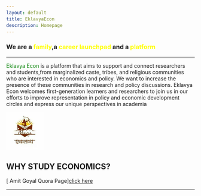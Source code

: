 ```yaml
---
layout: default
title: EklavyaEcon
description: Homepage
---
```


### **We are a <font color="yellow">family</font>,a <font color="yellow">career launchpad</font> and a <font color="yellow">platform </font>**

----



<font color="green">Eklavya Econ</font> is a platform that aims to support and connect researchers and students,from marginalized caste, tribes, and religious communities who are interested in economics and policy. We want to increase the presence of these communities in research and policy discussions. Eklavya Econ welcomes first-generation learners and researchers to join us in our efforts to improve representation in policy and economic development circles and express our unique perspectives in academia



<!-- The image  -->

  <img src="Assets/img/Eklavya.jpg" width="100">

## **WHY STUDY ECONOMICS?**

[ Amit Goyal Quora Page][click here](https://www.quora.com/Why-should-I-study-economics/answer/Amit-Goyal-135)



------





